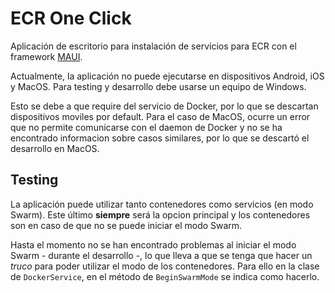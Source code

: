 ﻿# ECR One Click

Aplicación de escritorio para instalación de servicios para ECR con el 
framework [MAUI](https://dotnet.microsoft.com/en-us/apps/maui).


Actualmente, la aplicación no puede ejecutarse en dispositivos Android, iOS y MacOS. Para testing y desarrollo
debe usarse un equipo de Windows.

Esto se debe a que require del servicio de Docker, por lo que se descartan dispositivos moviles por default.
Para el caso de MacOS, ocurre un error que no permite comunicarse con el daemon de Docker y no se ha encontrado
informacion sobre casos similares, por lo que se descartó el desarrollo en MacOS.

## Testing

La aplicación puede utilizar tanto contenedores como servicios (en modo Swarm). Este último __siempre__ será la
opcion principal y los contenedores son en caso de que no se puede iniciar el modo Swarm.

Hasta el momento no se han encontrado problemas al iniciar el modo Swarm - durante el desarrollo -, lo que lleva a que
se tenga que hacer un _truco_ para poder utilizar el modo de los contenedores. Para ello en la clase de `DockerService`,
en el método de `BeginSwarmMode` se indica como hacerlo.
